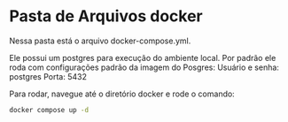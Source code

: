 # Pasta de Arquivos docker

Nessa pasta está o arquivo docker-compose.yml. 

Ele possui um postgres para execução do ambiente local. Por padrão ele roda com configurações padrão da imagem do Posgres:
Usuário e senha: postgres
Porta: 5432

Para rodar, navegue até o diretório docker e rode o comando:

```bash
docker compose up -d
```
